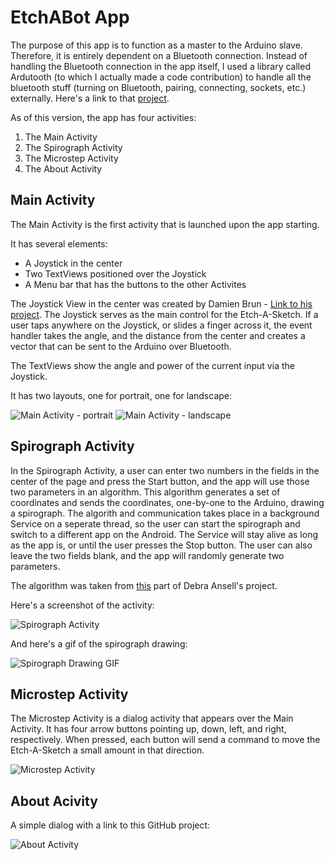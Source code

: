 # EtchABot App

<p>
The purpose of this app is to function as a master to the Arduino slave. Therefore, it is entirely dependent on a Bluetooth 
connection. Instead of handling the Bluetooth connection in the app itself, I used a library called Ardutooth (to which I 
actually made a code contribution) to handle all the bluetooth stuff (turning on Bluetooth, pairing, connecting, sockets, etc.)
externally. Here's a link to that <a href="https://github.com/giuseppebrb/Ardutooth">project</a>.

As of this version, the app has four activities:

<ol>
<li>The Main Activity</li>
<li>The Spirograph Activity</li>
<li>The Microstep Activity</li>
<li>The About Activity</li>
</ol>

</p>

## Main Activity

<p>
The Main Activity is the first activity that is launched upon the app starting.

It has several elements:
<ul>
<li>A Joystick in the center</li>
<li>Two TextViews positioned over the Joystick</li>
<li>A Menu bar that has the buttons to the other Activites</li>
</ul>

 The Joystick View in the center was created by Damien Brun - <a href="https://github.com/controlwear/virtual-joystick-android">Link to his project</a>. 
The Joystick serves as the main control for the Etch-A-Sketch. If a user taps anywhere on the Joystick, or slides a finger
across it, the event handler takes the angle, and the distance from the center and creates a vector that can be sent to 
the Arduino over Bluetooth.

The TextViews show the angle and power of the current input via the Joystick.

It has two layouts, one for portrait, one for landscape:
</p>

![Main Activity - portrait](../images/Main_Activity_portrait.png) ![Main Activity - landscape](../images/Main_Activity_land.png)

## Spirograph Activity

<p>
In the Spirograph Activity, a user can enter two numbers in the fields in the center of the page and press the Start button, and 
the app will use those two parameters in an algorithm. This algorithm generates a set of coordinates and sends the coordinates,
one-by-one to the Arduino, drawing a spirograph. The algorith and communication takes place in a background Service on a seperate
thread, so the user can start the spirograph and switch to a different app on the Android. The Service will stay alive as long 
as the app is, or until the user presses the Stop button. The user can also leave the two fields blank, and the app will randomly 
generate two parameters.

The algorithm was taken from <a href="https://github.com/geekmomprojects/EtchABot/blob/master/examples/EtchABotPatterns/EtchABotPatterns.ino">this</a> 
part of Debra Ansell's project.

Here's a screenshot of the activity:
</p>

![Spirograph Activity](../images/Spirograph.png)

<p>And here's a gif of the spirograph drawing:</p>

![Spirograph Drawing GIF](../images/Spirograph.gif)

## Microstep Activity

<p>
The Microstep Activity is a dialog activity that appears over the Main Activity. It has four arrow buttons pointing up,
down, left, and right, respectively. When pressed, each button will send a command to move the Etch-A-Sketch a small amount
in that direction.
</p>

![Microstep Activity](../images/Microstep.png)

## About Acivity

<p>
A simple dialog with a link to this GitHub project:
</p>

![About Activity](../images/About.png)
